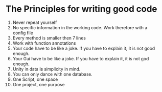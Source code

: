 # The Principles for writing good code

1. Never repeat yourself
2. No specific information in the working code. Work therefore with a config file
3. Every method is smaller then 7 lines
4. Work with function annotations
5. Your code have to be like a joke. If you have to explain it, it is not good enough.
6. Your Gui have to be like a joke. If you have to explain it, it is not god enough.
7. Unity in data is simplicity in mind. 
8. You can only dance with one database.
9. One Script, one space
10. One project, one purpose

